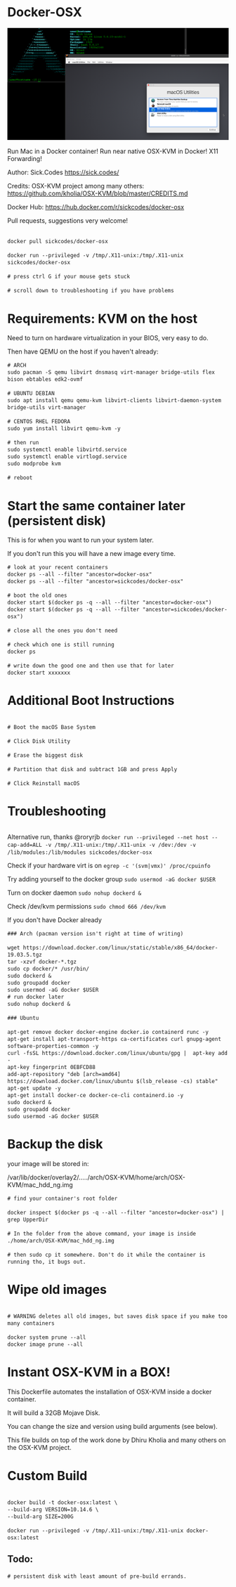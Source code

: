 # Docker-OSX

![Running mac osx in a docker container](/running-mac-inside-docker-qemu.png?raw=true "OSX KVM DOCKER")

Run Mac in a Docker container! Run near native OSX-KVM in Docker! X11 Forwarding!

Author: Sick.Codes https://sick.codes/

Credits: OSX-KVM project among many others: https://github.com/kholia/OSX-KVM/blob/master/CREDITS.md

Docker Hub: https://hub.docker.com/r/sickcodes/docker-osx

Pull requests, suggestions very welcome!

```

docker pull sickcodes/docker-osx

docker run --privileged -v /tmp/.X11-unix:/tmp/.X11-unix sickcodes/docker-osx

# press ctrl G if your mouse gets stuck

# scroll down to troubleshooting if you have problems

```

# Requirements: KVM on the host
Need to turn on hardware virtualization in your BIOS, very easy to do.

Then have QEMU on the host if you haven't already:
```
# ARCH
sudo pacman -S qemu libvirt dnsmasq virt-manager bridge-utils flex bison ebtables edk2-ovmf

# UBUNTU DEBIAN
sudo apt install qemu qemu-kvm libvirt-clients libvirt-daemon-system bridge-utils virt-manager

# CENTOS RHEL FEDORA
sudo yum install libvirt qemu-kvm -y

# then run
sudo systemctl enable libvirtd.service
sudo systemctl enable virtlogd.service
sudo modprobe kvm

# reboot

```

# Start the same container later (persistent disk)

This is for when you want to run your system later.

If you don't run this you will have a new image every time.

```
# look at your recent containers
docker ps --all --filter "ancestor=docker-osx"
docker ps --all --filter "ancestor=sickcodes/docker-osx"

# boot the old ones
docker start $(docker ps -q --all --filter "ancestor=docker-osx")
docker start $(docker ps -q --all --filter "ancestor=sickcodes/docker-osx")

# close all the ones you don't need

# check which one is still running
docker ps

# write down the good one and then use that for later
docker start xxxxxxx

```

# Additional Boot Instructions

```

# Boot the macOS Base System

# Click Disk Utility

# Erase the biggest disk

# Partition that disk and subtract 1GB and press Apply

# Click Reinstall macOS

```

# Troubleshooting
```

```

Alternative run, thanks @roryrjb
```docker run --privileged --net host --cap-add=ALL -v /tmp/.X11-unix:/tmp/.X11-unix -v /dev:/dev -v /lib/modules:/lib/modules sickcodes/docker-osx```

Check if your hardware virt is on
```egrep -c '(svm|vmx)' /proc/cpuinfo```

Try adding yourself to the docker group
```sudo usermod -aG docker $USER```

Turn on docker daemon
```sudo nohup dockerd &```

Check /dev/kvm permissions
```sudo chmod 666 /dev/kvm```


If you don't have Docker already

```
### Arch (pacman version isn't right at time of writing)

wget https://download.docker.com/linux/static/stable/x86_64/docker-19.03.5.tgz
tar -xzvf docker-*.tgz
sudo cp docker/* /usr/bin/
sudo dockerd &
sudo groupadd docker
sudo usermod -aG docker $USER
# run docker later
sudo nohup dockerd &

### Ubuntu

apt-get remove docker docker-engine docker.io containerd runc -y
apt-get install apt-transport-https ca-certificates curl gnupg-agent software-properties-common -y
curl -fsSL https://download.docker.com/linux/ubuntu/gpg |  apt-key add -
apt-key fingerprint 0EBFCD88
add-apt-repository "deb [arch=amd64] https://download.docker.com/linux/ubuntu $(lsb_release -cs) stable"
apt-get update -y
apt-get install docker-ce docker-ce-cli containerd.io -y
sudo dockerd &
sudo groupadd docker
sudo usermod -aG docker $USER

```

# Backup the disk

your image will be stored in:

/var/lib/docker/overlay2/...../arch/OSX-KVM/home/arch/OSX-KVM/mac_hdd_ng.img
```
# find your container's root folder

docker inspect $(docker ps -q --all --filter "ancestor=docker-osx") | grep UpperDir

# In the folder from the above command, your image is inside ./home/arch/OSX-KVM/mac_hdd_ng.img

# then sudo cp it somewhere. Don't do it while the container is running tho, it bugs out.

```


# Wipe old images

```

# WARNING deletes all old images, but saves disk space if you make too many containers

docker system prune --all
docker image prune --all

```


# Instant OSX-KVM in a BOX!
This Dockerfile automates the installation of OSX-KVM inside a docker container.

It will build a 32GB Mojave Disk.

You can change the size and version using build arguments (see below).

This file builds on top of the work done by Dhiru Kholia and many others on the OSX-KVM project.


# Custom Build
```

docker build -t docker-osx:latest \
--build-arg VERSION=10.14.6 \
--build-arg SIZE=200G

docker run --privileged -v /tmp/.X11-unix:/tmp/.X11-unix docker-osx:latest

```

## Todo:
```
# persistent disk with least amount of pre-build errands.
```